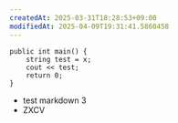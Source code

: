 ```yaml
---
createdAt: 2025-03-31T18:28:53+09:00
modifiedAt: 2025-04-09T19:31:41.5860458
---
```


```
public int main() {
	string test = x;
	cout << test;
	return 0;
}
```

-  test markdown 3
-  ZXCV
